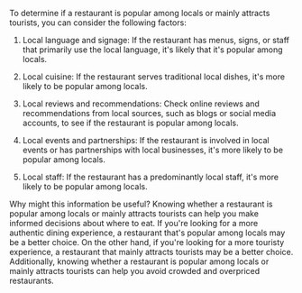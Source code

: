 To determine if a restaurant is popular among locals or mainly attracts tourists, you can consider the following factors:

1. Local language and signage: If the restaurant has menus, signs, or staff that primarily use the local language, it's likely that it's popular among locals.

2. Local cuisine: If the restaurant serves traditional local dishes, it's more likely to be popular among locals.

3. Local reviews and recommendations: Check online reviews and recommendations from local sources, such as blogs or social media accounts, to see if the restaurant is popular among locals.

4. Local events and partnerships: If the restaurant is involved in local events or has partnerships with local businesses, it's more likely to be popular among locals.

5. Local staff: If the restaurant has a predominantly local staff, it's more likely to be popular among locals.

Why might this information be useful? Knowing whether a restaurant is popular among locals or mainly attracts tourists can help you make informed decisions about where to eat. If you're looking for a more authentic dining experience, a restaurant that's popular among locals may be a better choice. On the other hand, if you're looking for a more touristy experience, a restaurant that mainly attracts tourists may be a better choice. Additionally, knowing whether a restaurant is popular among locals or mainly attracts tourists can help you avoid crowded and overpriced restaurants.